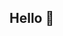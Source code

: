 ## Hello 👋

<!--

**Here are a few ideas to get you started:**

🙋‍♀️ A brief introduction – what is your organization all about?

* Tensor computing capabilities and building deep learning models

🌈 Contribution rules – how can the community get involved?

* Anyone can participate.

👩‍💻 Useful resources – where can the community find your documents?

* You can start right here.

🍿 Fun facts – what does your team eat for breakfast?

* We start with a coffee.

-->
